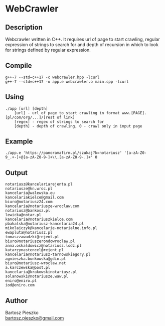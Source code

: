 # WebCrawler

## Description
Webcrawler written in C++. It requires url of page to start crawling, regular expression of strings to search for and depth of recursion in which to look for strings defined by regular expression.

## Compile
```
g++-7 --std=c++17 -c webcrawler.hpp -lcurl
g++-7 --std=c++17 -o app.e webcrawler.o main.cpp -lcurl
```

## Using
```
./app [url] [depth]
    [url] - url of page to start crawling in format www.[PAGE].[pl/com/org/...]/[rest of link]
    [regex] - regex of strings to search for
    [depth] - depth of crawling, 0 - crawl only in input page
```

## Example
```
./app.e 'https://panoramafirm.pl/szukaj?k=notariusz' '[a-zA-Z0-9_.+-]+@[a-zA-Z0-9-]+\\.[a-zA-Z0-9-.]+' 0
```

## Output
```
notariusz@kancelariarejenta.pl
notariusze@kn.wroc.pl
kancelaria@walewska.eu
kancelariakielce@gmail.com
biuro@notariusz24.com
kancelaria@notariusze-wroclaw.com
notariusz@bankosz.pl
lewicka@notar.pl
kancelaria@notariuszkielce.com
pbakalska@notariusz-kancelaria24.pl
mikolajczyk@kancelarie-notarialne.info.pl
ewapluta@notariusz.pl
tomaszzawadzki@rejent.pl
biuro@notariuszerondowroclaw.pl
anna.oskaldowicz@notariusz.lodz.pl
katarzynastencel@rejent.pl
kancelaria@notariusz-tarnowskiegory.pl
agnieszka.bunkowska@gdin.pl
biuro@notariusz-wroclaw.net
a.karczewska@post.pl
kancelaria@krakowskinotariusz.pl
solanowski@notariusze.waw.pl
eniro@eniro.pl
iod@eniro.com
```



## Author
Bartosz Pieszko <br/>
bartosz.pieszko@gmail.com